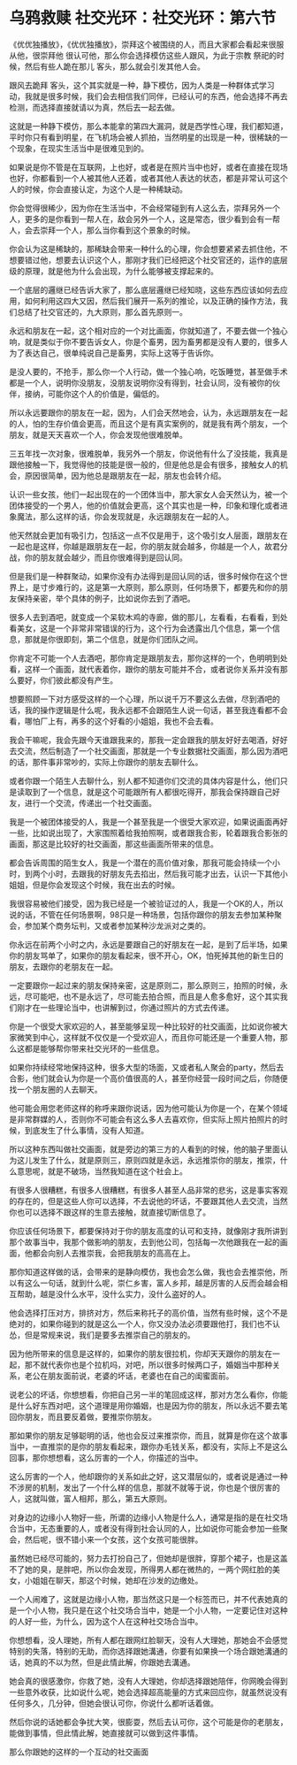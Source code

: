 # 乌鸦救赎 社交光环：社交光环：第六节

《优优独播放》，《优优独播放》，崇拜这个被围绕的人，而且大家都会看起来很服从他，很崇拜他 很认可他，那么你会选择模仿这些人跟风，为此于宗教 祭祀的时候，然后有些人跪在那儿 客头，那么就会引发其他人会。

跟风去跪拜 客头，这个其实就是一种，静下模仿，因为人类是一种群体式学习动，我就是很多时候，我们会去相信我们同伴，已经认可的东西，他会选择不再去检测，而选择直接就请以为真，然后去一起去做。

这就是一种静下模仿，那么本能拿的第四大漏洞，就是西学性心理，我们都知道，平时你只有看到明星，在飞机场会被人抓拍，当然明星的出现是一种，很稀缺的一个现象，在现实生活当中是很难见到的。

如果说是你不管是在互联网，上也好，或者是在照片当中也好，或者在直接在现场也好，你都看到一个人被其他人还着，或者其他人表达的状态，都是非常认可这个人的时候，你会直接认定，为这个人是一种稀缺动。

你会觉得很稀少，因为你在生活当中，不会经常碰到有人这么去，崇拜另外一个人，更多的是你看到一帮人在，敌会另外一个人，这是常态，很少看到会有一帮人，会去崇拜一个人，那么当你看到这个景象的时候。

你会认为这是稀缺的，那稀缺会带来一种什么的心理，你会想要紧紧去抓住他，不想要错过他，想要去认识这个人，那刚才我们已经把这个社交官还的，运作的底层级的原理，就是他为什么会出现，为什么能够被支撑起来的。

一个底层的邏继已经告诉大家了，那么底层邏继已经知晓，这些东西应该如何去应用，如何利用这四大又因，然后我们展开一系列的推论，以及正确的操作方法，我们总结了社交官还的，九大原则，那么首先原则一。

永远和朋友在一起，这个相对应的一个对比画面，你就知道了，不要去做一个独心响，就是类似于你不要告诉女人，你是个畜男，因为畜男都是没有人要的，很多人为了表达自己，很单纯说自己是畜男，实际上这等于告诉你。

是没人要的，不抢手，那么你一个人行动，做一个独心响，吃饭睡觉，甚至做手术都是一个人，说明你没朋友，没朋友说明你没有得到，社会认同，没有被你的伙伴，接纳，可能你这个人的价值是，偏低的。

所以永远要跟你的朋友在一起，因为，人们会天然地会，认为，永远跟朋友在一起的人，怕的生存价值会更高，而且这个是有真实案例的，就是我有两个朋友，一个朋友，就是天天喜欢一个人，你会发现他很难脱单。

三五年找一次对象，很难脱单，我另外一个朋友，你说他有什么了没技能，我真是跟他接触一下，我觉得他的技能是很一般的，但是他总是会有很多，接触女人的机会，原因很简单，因为他总是跟朋友在一起，朋友也会转介绍。

认识一些女孩，他们一起出现在的一个团体当中，那大家女人会天然认为，被一个团体接受的一个男人，他的价值就会更高，这个其实也是一种，印象和理化或者进象魔法，那么这样的话，你会发现就是，永远跟朋友在一起的人。

他天然就会更加有吸引力，包括这一点不仅是用于，这个吸引女人层面，跟朋友在一起也是这样，你越是跟朋友在一起，你的朋友就会越多，你越是一个人，故君分战，你的朋友就会越少，而且你很难得到是回认同。

但是我们是一种群聚动，如果你没有办法得到是回认同的话，很多时候你在这个世界上，是寸步难行的，这是第一大原则，那么原则，任何场景下，都要先和你的朋友保持亲密，举个具体的例子，比如说你去到了酒吧。

很多人去到酒吧，就变成一个呆软木鸡的寺廊，做的那儿，左看看，右看看，到处看美女，这是一个非常非常错误的行为，这个行为会透露出几个信息，第一个信息，那就是你很即刻，第二个信息，就是你们团队之间。

你肯定不可能一个人去酒吧，那你肯定是跟朋友去，那你这样的一个，色明明到处看，这样一个画面，就代表着你，跟你的朋友可能并不合，或者说你关系并没有那么要好，你们彼此都没有产生。

想要照顾一下对方感受这样的一个心理，所以说千万不要这么去做，尽到酒吧的话，我的操作逻辑是什么呢，我永远都不会跟陌生人说一句话，甚至我连看都不会看，哪怕厂上有，再多的这个好看的小姐姐，我也不会去看。

我会干嘛呢，我会先跟今天谁跟我来的，那我一定会跟我的朋友好好去喝酒，好好去交流，然后制造了一个社交画面，那就是一个专业数据社交画面，那么因为酒吧的话，那件事非常吵的，实际上你跟你的朋友去聊什么。

或者你跟一个陌生人去聊什么，别人都不知道你们交流的具体内容是什么，他们只是读取到了一个信息，就是这个可能跟所有人都很吃得开，那我会保持跟自己好友，进行一个交流，传递出一个社交画面。

我是一个被团体接受的人，我是一个甚至我是一个很受大家欢迎，如果说画面再好一些，比如说出现了，大家围照着给我拍照啊，或者跟我合影，轮着跟我合影张的画面，那这是比较好的社交画面，那这些画面所带来的信息。

都会告诉周围的陌生女人，我是一个潜在的高价值对象，那我可能会持续一个小时，到两个小时，去跟我的好朋友先去掐出，然后我可能才出去，认识一下其他小姐姐，但是你会发现这个时候，我在出去的时候。

我很容易被他们接受，因为我已经是一个被验证过的人，我是一个OK的人，所以说的话，不管在任何场景啊，98只是一种场景，包括你跟你的朋友去参加某种聚会，参加某个商务坛判，又或者参加某种沙龙派对之类的。

你永远在前两个小时之内，永远是要跟自己的好朋友在一起，是到了后半场，如果你的朋友骂单了，如果你的朋友看起来，很不开心，OK，怕死掉其他的新生日的朋友，去跟你的老朋友在一起。

一定要跟你一起过来的朋友保持亲密，这是原则二，那么原则三，拍照的时候，永远，尽可能吧，也不是永远了，尽可能去拍合照，而且是人愈多愈好，这个其实我们刚才在一些理论当中，也讲解到过，你通过照片的方式去传递。

你是一个很受大家欢迎的人，甚至能够呈现一种比较好的社交画面，比如说你被大家微笑到中心，这样就不仅仅是一个受欢迎人，而且你可能还是一个重要人物，那么这都是能够帮你带来社交光环的一些信息。

如果你持续经常地保持这种，很多大型的场面，又或者私人聚会的party，然后去合影，他们就会认为你是一个高价值很高的人，甚至你经营一段时间之后，你随便找一个朋友圈的人去聊天。

他可能会用您老师这样的称呼来跟你说话，因为他可能认为你是一个，在某个领域是非常群媒的人，否则你不可能会有这么多人去喜欢你，但实际上照片拍照片的时候，到底发生了什么事情，没有人知道。

所以这种东西叫做社交画面，就是旁边的第三方的人看到的时候，他的脑子里面认为这儿发生了什么，就是原则三，原则四就是永远，永远推崇你的朋友，推崇，什么意思呢，就是不破场，当然我知道在这个社会上。

有很多人很糟糕，有很多人很糟糕，有很多人甚至人品非常的悲劣，这是事实客观的存在的，但是这些人你可以选择，不去说他的坏话，不要跟其他人去交流，当然你也可以选择不跟这样的生意去接触，就直接切断信息了。

你应该任何场景下，都要保持对于你的朋友高度的认可和支持，就像刚才我所讲到那个故事当中，我那个做影响的朋友，去到他公司，包括每一次他跟我在一起的画面，他都会向别人去推崇我，会把我朋友的高高在上。

那你知道这样做的话，会带来的是静向模仿，我也会怎么做，我也会去推崇他，所以有这么一句话，就到什么呢，崇仁乡害，富人乡邦，越是厉害的人反而会越会相互帮助，越是没什么水平，没什么实力，没什么盗好的人。

他会选择打压对方，排挤对方，然后来称托子的高价值，当然有些时候，这个不是绝对的，如果你碰到的就是这么一个人，你又没办法必须要跟他打，我们也不认怂，但是常规来说，我们是要多去推崇自己的朋友的。

因为他所带来的信息是这样的，如果你的朋友很拉机，你却天天跟你的朋友在一起，那不就代表你也是个拉机吗，对吧，所以很多时候两口子，婚姻当中那种关系，老公在朋友面前说，老婆的坏话，老婆也在自己的闺蜜面前。

说老公的坏话，你想想看，你把自己另一半的笔回成这样，那对方怎么看你，你能是什么好东西对吧，这个道理是用你婚姻，也是因为你的朋友，所以永远不要去笔回你朋友，而且要反着做，要推崇你朋友。

那如果你的朋友足够聪明的话，他也会反过来推崇你，而且，就算是你在这个故事当中，一直推崇的是你的朋友看起来，跟你办毛钱关系，都没有，实际上不是这么回事，那你想想看，这么厉害的一个人，你描述的当中。

这么厉害的一个人，他却跟你的关系如此之好，这又潜层似的，或者说是通过一种不涉房的机制，发出了一个什么样的信息，那就不就等于说，你也是个很厉害的人，这就叫做，富人相邦，那么，第五大原则。

对身边的边缘小人物好一些，所谓的边缘小人物是什么人，通常是指的是在社交场合当中，无态重要的人，或者没有得到社会认同的人，比如说你可能会参加一些聚会，然后呢，很不错小来一个女孩，这个女孩可能很胖。

虽然她已经尽可能的，努力去打扮自己了，但她却是很胖，穿那个裙子，也是这盖不了她的臭，是胖吧，所以你会发现，所得男人都在微热的，一两个网红脸的美女，小姐姐在聊天，那这个时候，她却在沙发的边缴处。

一个人闹难了，这就是边缘小人物，那当然这只是一个标签而已，并不代表她真的是一个小人物，我只是在这个社交场合当中，她是一个小人物，一定要记住对这种的人好一些，为什么，因为这个人在这种社交场合当中。

你想想看，没人理她，所有人都在跟网红脸聊天，没有人大理她，那她会不会感觉特别的失落，特别的无助，而你选择跟她溝通，你要有如果换一个场合跟她溝通的话，她真的不以为然，但是此情此解，你跟她去溝通。

她会真的很感激你，你救了她，没有人大理她，你却选择跟她陪伴，你网晚会得到一些意外收获，比如说什么呢，她会选择超高能量的方式来回应你，就虽然说没有任何多久，几分钟，但她会很认可你，你说什么都听话着做。

然后你说的话她都会争扰大笑，很膨耍，然后去认可你，这个可能是你的老朋友，能做到事情，但此情此解，她直接就可以做到这件事情。

那么你跟她的这样的一个互动的社交画面